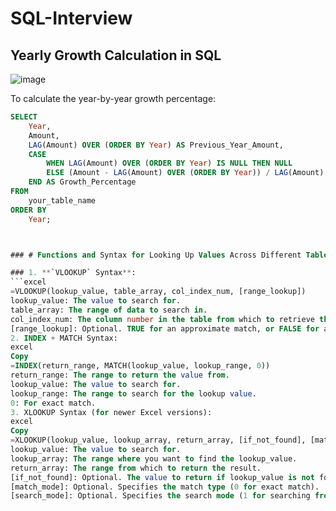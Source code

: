 # SQL-Interview

## Yearly Growth Calculation in SQL

![image](https://github.com/user-attachments/assets/5232184b-cade-44ad-8d6c-011ffb8185bd)

To calculate the year-by-year growth percentage:

```sql
SELECT 
    Year,
    Amount,
    LAG(Amount) OVER (ORDER BY Year) AS Previous_Year_Amount,
    CASE 
        WHEN LAG(Amount) OVER (ORDER BY Year) IS NULL THEN NULL 
        ELSE (Amount - LAG(Amount) OVER (ORDER BY Year)) / LAG(Amount) OVER (ORDER BY Year) * 100 
    END AS Growth_Percentage
FROM 
    your_table_name
ORDER BY 
    Year;



### # Functions and Syntax for Looking Up Values Across Different Tables and Sheets

### 1. **`VLOOKUP` Syntax**:
```excel
=VLOOKUP(lookup_value, table_array, col_index_num, [range_lookup])
lookup_value: The value to search for.
table_array: The range of data to search in.
col_index_num: The column number in the table from which to retrieve the value.
[range_lookup]: Optional. TRUE for an approximate match, or FALSE for an exact match.
2. INDEX + MATCH Syntax:
excel
Copy
=INDEX(return_range, MATCH(lookup_value, lookup_range, 0))
return_range: The range to return the value from.
lookup_value: The value to search for.
lookup_range: The range to search for the lookup value.
0: For exact match.
3. XLOOKUP Syntax (for newer Excel versions):
excel
Copy
=XLOOKUP(lookup_value, lookup_array, return_array, [if_not_found], [match_mode], [search_mode])
lookup_value: The value to search for.
lookup_array: The range where you want to find the lookup_value.
return_array: The range from which to return the result.
[if_not_found]: Optional. The value to return if lookup_value is not found.
[match_mode]: Optional. Specifies the match type (0 for exact match).
[search_mode]: Optional. Specifies the search mode (1 for searching from first to last, -1 for reverse).
